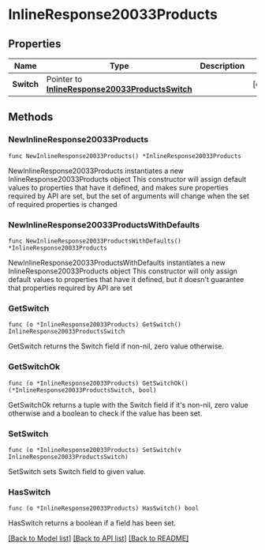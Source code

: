 # InlineResponse20033Products

## Properties

Name | Type | Description | Notes
------------ | ------------- | ------------- | -------------
**Switch** | Pointer to [**InlineResponse20033ProductsSwitch**](InlineResponse20033ProductsSwitch.md) |  | [optional] 

## Methods

### NewInlineResponse20033Products

`func NewInlineResponse20033Products() *InlineResponse20033Products`

NewInlineResponse20033Products instantiates a new InlineResponse20033Products object
This constructor will assign default values to properties that have it defined,
and makes sure properties required by API are set, but the set of arguments
will change when the set of required properties is changed

### NewInlineResponse20033ProductsWithDefaults

`func NewInlineResponse20033ProductsWithDefaults() *InlineResponse20033Products`

NewInlineResponse20033ProductsWithDefaults instantiates a new InlineResponse20033Products object
This constructor will only assign default values to properties that have it defined,
but it doesn't guarantee that properties required by API are set

### GetSwitch

`func (o *InlineResponse20033Products) GetSwitch() InlineResponse20033ProductsSwitch`

GetSwitch returns the Switch field if non-nil, zero value otherwise.

### GetSwitchOk

`func (o *InlineResponse20033Products) GetSwitchOk() (*InlineResponse20033ProductsSwitch, bool)`

GetSwitchOk returns a tuple with the Switch field if it's non-nil, zero value otherwise
and a boolean to check if the value has been set.

### SetSwitch

`func (o *InlineResponse20033Products) SetSwitch(v InlineResponse20033ProductsSwitch)`

SetSwitch sets Switch field to given value.

### HasSwitch

`func (o *InlineResponse20033Products) HasSwitch() bool`

HasSwitch returns a boolean if a field has been set.


[[Back to Model list]](../README.md#documentation-for-models) [[Back to API list]](../README.md#documentation-for-api-endpoints) [[Back to README]](../README.md)


